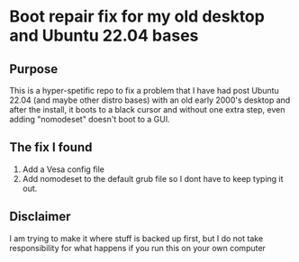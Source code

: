 # Boot repair fix for my old desktop and Ubuntu 22.04 bases 

## Purpose
This is a hyper-spetific repo to fix a problem that I have had post Ubuntu 22.04 (and maybe other distro bases) with an old early 2000's desktop and after the install, it boots to a black cursor and without one extra step, even adding "nomodeset" doesn't boot to a GUI.

## The fix I found

1. Add a Vesa config file
2. Add nomodeset to the default grub file so I dont have to keep typing it out.

## Disclaimer
I am trying to make it where stuff is backed up first, but I do not take responsibility for what happens if you run this on your own computer
